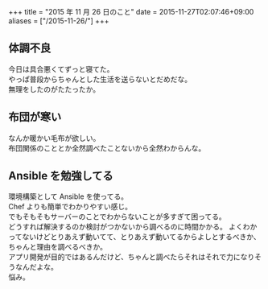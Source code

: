 +++
title = "2015 年 11 月 26 日のこと"
date = 2015-11-27T02:07:46+09:00
aliases = ["/2015-11-26/"]
+++

## 体調不良

今日は具合悪くてずっと寝てた。  
やっぱ普段からちゃんとした生活を送らないとだめだな。  
無理をしたのがたたったか。

## 布団が寒い

なんか暖かい毛布が欲しい。  
布団関係のこととか全然調べたことないから全然わからんな。

## Ansible を勉強してる

環境構築として Ansible を使ってる。  
Chef よりも簡単でわかりやすい感じ。  
でもそもそもサーバーのことでわからないことが多すぎて困ってる。  
どうすれば解決するのか検討がつかないから調べるのに時間かかる。
よくわかってないけどとりあえず動いてて、とりあえず動いてるからよしとするべきか、ちゃんと理由を調べるべきか。  
アプリ開発が目的ではあるんだけど、ちゃんと調べたらそれはそれで力になりそうなんだよな。  
悩み。
